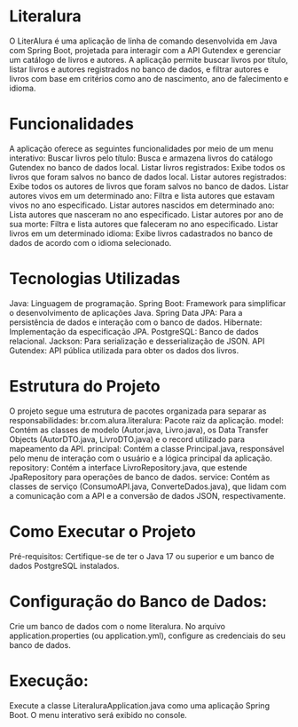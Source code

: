 # Literalura
O LiterAlura é uma aplicação de linha de comando desenvolvida em Java com Spring Boot, projetada para interagir com a API Gutendex e gerenciar um catálogo de livros e autores. 
A aplicação permite buscar livros por título, listar livros e autores registrados no banco de dados, e filtrar autores e livros com base em critérios como ano de nascimento, ano de falecimento e idioma.

# Funcionalidades
A aplicação oferece as seguintes funcionalidades por meio de um menu interativo:
Buscar livros pelo título: Busca e armazena livros do catálogo Gutendex no banco de dados local.
Listar livros registrados: Exibe todos os livros que foram salvos no banco de dados local.
Listar autores registrados: Exibe todos os autores de livros que foram salvos no banco de dados.
Listar autores vivos em um determinado ano: Filtra e lista autores que estavam vivos no ano especificado.
Listar autores nascidos em determinado ano: Lista autores que nasceram no ano especificado.
Listar autores por ano de sua morte: Filtra e lista autores que faleceram no ano especificado.
Listar livros em um determinado idioma: Exibe livros cadastrados no banco de dados de acordo com o idioma selecionado.

# Tecnologias Utilizadas
Java: Linguagem de programação.
Spring Boot: Framework para simplificar o desenvolvimento de aplicações Java.
Spring Data JPA: Para a persistência de dados e interação com o banco de dados.
Hibernate: Implementação da especificação JPA.
PostgreSQL: Banco de dados relacional.
Jackson: Para serialização e desserialização de JSON.
API Gutendex: API pública utilizada para obter os dados dos livros.

# Estrutura do Projeto
O projeto segue uma estrutura de pacotes organizada para separar as responsabilidades:
br.com.alura.literalura: Pacote raiz da aplicação.
model: Contém as classes de modelo (Autor.java, Livro.java), os Data Transfer Objects (AutorDTO.java, LivroDTO.java) e o record utilizado para mapeamento da API.
principal: Contém a classe Principal.java, responsável pelo menu de interação com o usuário e a lógica principal da aplicação.
repository: Contém a interface LivroRepository.java, que estende JpaRepository para operações de banco de dados.
service: Contém as classes de serviço (ConsumoAPI.java, ConverteDados.java), que lidam com a comunicação com a API e a conversão de dados JSON, respectivamente.

# Como Executar o Projeto
Pré-requisitos: Certifique-se de ter o Java 17 ou superior e um banco de dados PostgreSQL instalados.

# Configuração do Banco de Dados:
Crie um banco de dados com o nome literalura.
No arquivo application.properties (ou application.yml), configure as credenciais do seu banco de dados.

# Execução:
Execute a classe LiteraluraApplication.java como uma aplicação Spring Boot.
O menu interativo será exibido no console.
